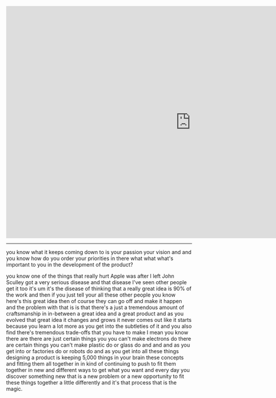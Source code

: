 
<div style="margin:auto;">
<iframe width="1000" height="630" src="https://www.youtube-nocookie.com/embed/y1Yow6rd-lw" title="YouTube video player" frameborder="0" allow="accelerometer; autoplay; clipboard-write; encrypted-media; gyroscope; picture-in-picture" allowfullscreen></iframe>
</div>

---

you know what it keeps coming down to is
your passion your vision and and you
know how do you order your priorities in
there what what what's important to you
in the development of the product?

you know one of the things that really
hurt Apple was after I left John Sculley
got a very serious disease and that
disease I've seen other people get it
too it's um it's the disease of thinking
that a really great idea is 90% of the
work and then if you just tell your all
these other people you know here's this
great idea then of course they can go
off and make it happen and the problem
with that is is that there's a just a
tremendous amount of craftsmanship in
in-between a great idea and a great
product and as you evolved that great
idea it changes and grows it never comes
out like it starts because you learn a
lot more as you get into the subtleties
of it and you also find there's
tremendous trade-offs that you have to
make I mean you know there are there are
just certain things you you can't make
electrons do there are certain things
you can't make plastic do or glass do
and and and as you get into or factories
do or robots do and as you get into all
these things designing a product is
keeping 5,000 things in your brain these
concepts and fitting them all together
in in kind of continuing to push to fit
them together in new and different ways
to get what you want and every day you
discover something new that is a new
problem or a new opportunity to fit
these things together a little
differently and it's that process that
is the magic.

